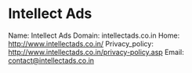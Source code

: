
# Intellect Ads

Name: Intellect Ads
Domain: intellectads.co.in
Home: http://www.intellectads.co.in/
Privacy_policy: http://www.intellectads.co.in/privacy-policy.asp
Email: contact@intellectads.co.in
